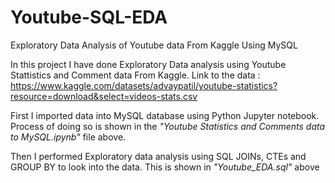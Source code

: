 # Youtube-SQL-EDA
Exploratory Data Analysis of Youtube data From Kaggle Using MySQL

In this project I have done Exploratory Data analysis using Youtube Stattistics and Comment data From Kaggle.
Link to the data : https://www.kaggle.com/datasets/advaypatil/youtube-statistics?resource=download&select=videos-stats.csv

First I imported data into MySQL database using Python Jupyter notebook. Process of doing so is shown in the *"Youtube Statistics and Comments data to MySQL.ipynb"* file above.

Then I performed Exploratory data analysis using SQL JOINs, CTEs and GROUP BY to look into the data. This is shown in *"Youtube_EDA.sql"* above
